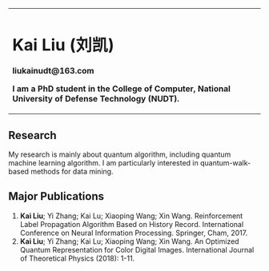 <div>
<table border="0" frame="void">
  <tr>
    <td width="75%" frame="void">
      <h1>Kai Liu (刘凯)</h1>
      <p><b>liukainudt@163.com</b></p>
      <p><b>I am a PhD student in the College of Computer, National University of Defense Technology (NUDT).</b></p>
    </td>
  </tr>
</table>
</div>



## Research
My research is mainly about quantum algorithm, including quantum machine learning algorithm. I am particularly interested in quantum-walk-based methods for data mining.

## Major Publications
1. **Kai Liu**; Yi Zhang; Kai Lu; Xiaoping Wang; Xin Wang. Reinforcement Label Propagation Algorithm Based on History Record. International Conference on Neural Information Processing. Springer, Cham, 2017.
2. **Kai Liu**; Yi Zhang; Kai Lu; Xiaoping Wang; Xin Wang. An Optimized Quantum Representation for Color Digital Images. International Journal of Theoretical Physics (2018): 1-11.
